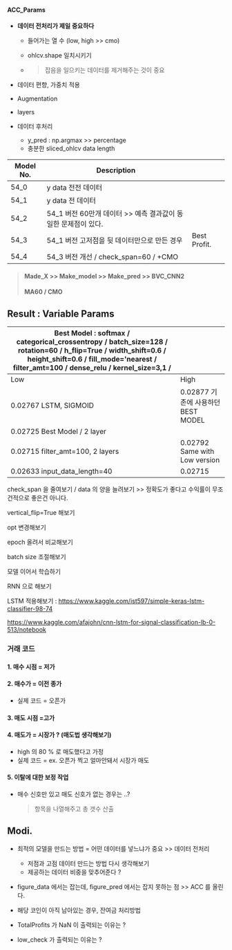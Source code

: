 #### ACC_Params

* **데이터 전처리가 제일 중요하다**
  
  * 들어가는 열 수 (low, high >> cmo)
  
  * ohlcv.shape  일치시키기
  
  * > 잡음을 일으키는 데이터를 제거해주는 것이 중요
* 데이터 편향, 가중치 적용
* Augmentation
* layers
* 데이터 후처리
  
  * y_pred : np.argmax >> percentage
  * 충분한 sliced_ohlcv data length

| Model No. | Description                                                  |              |
| --------- | ------------------------------------------------------------ | ------------ |
| 54_0      | y data 전전 데이터                                           |              |
| 54_1      | y data 전 데이터                                             |              |
| 54_2      | 54_1 버전 60만개 데이터 >> 예측 결과값이 동일한 문제점이 있다. |              |
| 54_3      | 54_1 버전 고저점을 뒷 데이터만으로 만든 경우                 | Best Profit. |
| 54_4      | 54_3 버전 개선 / check_span=60 / +CMO                        |              |

>  #### Made_X >> Make_model >> Make_pred >> BVC_CNN2
>
> #### MA60 / CMO

## Result : Variable Params

| Best Model : softmax / categorical_crossentropy / batch_size=128 / rotation=60 / h_flip=True / width_shift=0.6 / height_shift=0.6 / fill_mode='nearest / filter_amt=100 / dense_relu / kernel_size=3,1 / |                                        |
| ------------------------------------------------------------ | -------------------------------------- |
| Low                                                          | High                                   |
| 0.02767  LSTM, SIGMOID                                       | 0.02877     기존에 사용하던 BEST MODEL |
| 0.02725   Best Model / 2 layer                               |                                        |
| 0.02715   filter_amt=100, 2 layers                           | 0.02792   Same with Low version        |
| 0.02633  input_data_length=40                                | 0.02715                                |

check_span 을 줄여보기 / data 의 양을 늘려보기 >> 정확도가 좋다고 수익률이 무조건적으로 좋은건 아니다.

vertical_flip=True 해보기

opt 변경해보기

epoch 올려서 비교해보기

batch size 조절해보기

모델 이어서 학습하기

RNN 으로 해보기

LSTM 적용해보기 : https://www.kaggle.com/ist597/simple-keras-lstm-classifier-98-74

https://www.kaggle.com/afajohn/cnn-lstm-for-signal-classification-lb-0-513/notebook



### 거래 코드

#### 1. 매수 시점 = 저가

#### 2. 매수가 = 이전 종가

* 실제 코드 = 오픈가

#### 3. 매도 시점 =고가

#### 4. 매도가 = 시장가 ? (매도법 생각해보기)

* high 의 80 % 로 매도했다고 가정 
* 실제 코드 = ex. 오픈가 찍고 얼마안돼서 시장가 매도

#### 5. 이탈에 대한 보정 작업

* 매수 신호만 있고 매도 신호가 없는 경우는 ..?

  > 항목을 나열해주고 총 갯수 산출
  >

## Modi.

* 최적의 모델을 만드는 방법 = 어떤 데이터를 넣느냐가 중요 >> 데이터 전처리

  * 저점과 고점 데이터 만드는 방법 다시 생각해보기
  * 제공하는 데이터 비중을 맞추어준다 ?
  
* figure_data 에서는 잡는데, figure_pred 에서는 잡지 못하는 점 >> ACC 를 올린다.

* 해당 코인이 아직 남아있는 경우, 잔여금 처리방법

* TotalProfits 가 NaN 이 출력되는 이유는 ?

* low_check 가 출력되는 이유는 ? 

  